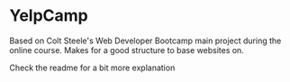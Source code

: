 # YelpCamp
Based on Colt Steele's Web Developer Bootcamp main project during the online course. Makes for a good structure to base websites on.

Check the readme for a bit more explanation
